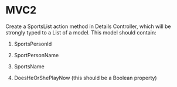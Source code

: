 # MVC2
Create a SportsList action method in Details Controller, which will be strongly typed to a List of a model. This model should contain:

1)    SportsPersonId

2)    SportPersonName

3)    SportsName

4)    DoesHeOrShePlayNow (this should be a Boolean property)
